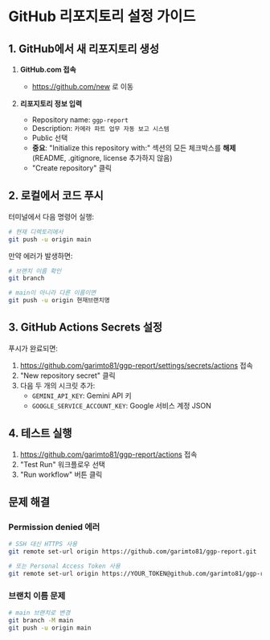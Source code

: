 # GitHub 리포지토리 설정 가이드

## 1. GitHub에서 새 리포지토리 생성

1. **GitHub.com 접속**
   - https://github.com/new 로 이동

2. **리포지토리 정보 입력**
   - Repository name: `ggp-report`
   - Description: `카메라 파트 업무 자동 보고 시스템`
   - Public 선택
   - **중요**: "Initialize this repository with:" 섹션의 모든 체크박스를 **해제** (README, .gitignore, license 추가하지 않음)
   - "Create repository" 클릭

## 2. 로컬에서 코드 푸시

터미널에서 다음 명령어 실행:

```bash
# 현재 디렉토리에서
git push -u origin main
```

만약 에러가 발생하면:

```bash
# 브랜치 이름 확인
git branch

# main이 아니라 다른 이름이면
git push -u origin 현재브랜치명
```

## 3. GitHub Actions Secrets 설정

푸시가 완료되면:

1. https://github.com/garimto81/ggp-report/settings/secrets/actions 접속
2. "New repository secret" 클릭
3. 다음 두 개의 시크릿 추가:
   - `GEMINI_API_KEY`: Gemini API 키
   - `GOOGLE_SERVICE_ACCOUNT_KEY`: Google 서비스 계정 JSON

## 4. 테스트 실행

1. https://github.com/garimto81/ggp-report/actions 접속
2. "Test Run" 워크플로우 선택
3. "Run workflow" 버튼 클릭

## 문제 해결

### Permission denied 에러
```bash
# SSH 대신 HTTPS 사용
git remote set-url origin https://github.com/garimto81/ggp-report.git

# 또는 Personal Access Token 사용
git remote set-url origin https://YOUR_TOKEN@github.com/garimto81/ggp-report.git
```

### 브랜치 이름 문제
```bash
# main 브랜치로 변경
git branch -M main
git push -u origin main
```